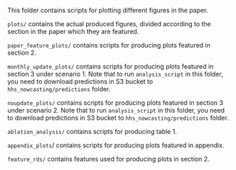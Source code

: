 This folder contains scripts for plotting different figures in the paper. 

`plots/` contains the actual produced figures, divided according to the section in the paper which they are featured. 

`paper_feature_plots/` contains scripts for producing plots featured in section 2.

`monthly_update_plots/` contains scripts for producing plots featured in section 3 under scenario 1. Note that to run `analysis_script` in this folder, you need to download predictions in S3 bucket to `hhs_nowcasting/predictions` folder.

`noupdate_plots/` contains scripts for producing plots featured in section 3 under scenario 2. Note that to run `analysis_script` in this folder, you need to download predictions in S3 bucket to `hhs_nowcasting/predictions` folder.

`ablation_analysis/` contains scripts for producing table 1. 

`appendix_plots`/ contains scripts for producing plots featured in appendix. 

`feature_rds/` contains features used for producing plots in section 2. 